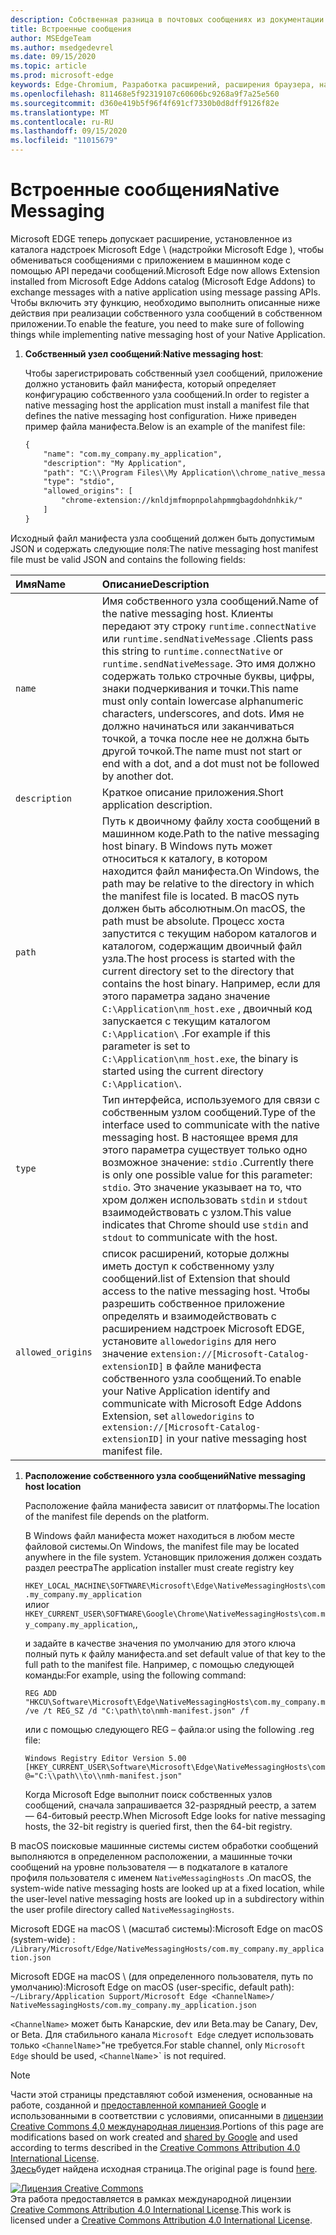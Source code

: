 ```yaml
---
description: Собственная разница в почтовых сообщениях из документации Chrome
title: Встроенные сообщения
author: MSEdgeTeam
ms.author: msedgedevrel
ms.date: 09/15/2020
ms.topic: article
ms.prod: microsoft-edge
keywords: Edge-Chromium, Разработка расширений, расширения браузера, надстройки, центр партнера, разработчик
ms.openlocfilehash: 811468e5f92319107c60606bc9268a9f7a25e560
ms.sourcegitcommit: d360e419b5f96f4f691cf7330b0d8dff9126f82e
ms.translationtype: MT
ms.contentlocale: ru-RU
ms.lasthandoff: 09/15/2020
ms.locfileid: "11015679"
---
```

# <span data-ttu-id="79ab1-104">Встроенные сообщения</span><span class="sxs-lookup"><span data-stu-id="79ab1-104">Native Messaging</span></span>  

<span data-ttu-id="79ab1-105">Microsoft EDGE теперь допускает расширение, установленное из каталога надстроек Microsoft Edge \ (надстройки Microsoft Edge \), чтобы обмениваться сообщениями с приложением в машинном коде с помощью API передачи сообщений.</span><span class="sxs-lookup"><span data-stu-id="79ab1-105">Microsoft Edge now allows Extension installed from Microsoft Edge Addons catalog \(Microsoft Edge Addons\) to exchange messages with a native application using message passing APIs.</span></span>  <span data-ttu-id="79ab1-106">Чтобы включить эту функцию, необходимо выполнить описанные ниже действия при реализации собственного узла сообщений в собственном приложении.</span><span class="sxs-lookup"><span data-stu-id="79ab1-106">To enable the feature, you need to make sure of following things while implementing native messaging host of your Native Application.</span></span>  

<!--
 > [!NOTE]
> Native messaging is currently not supported on macOS and Linux version of Microsoft Edge.  This feature support is planned to be implemented soon.  -->  

1.  <span data-ttu-id="79ab1-107">**Собственный узел сообщений**:</span><span class="sxs-lookup"><span data-stu-id="79ab1-107">**Native messaging host**:</span></span>  
    
    <span data-ttu-id="79ab1-108">Чтобы зарегистрировать собственный узел сообщений, приложение должно установить файл манифеста, который определяет конфигурацию собственного узла сообщений.</span><span class="sxs-lookup"><span data-stu-id="79ab1-108">In order to register a native messaging host the application must install a manifest file that defines the native messaging host configuration.</span></span>  <span data-ttu-id="79ab1-109">Ниже приведен пример файла манифеста.</span><span class="sxs-lookup"><span data-stu-id="79ab1-109">Below is an example of the manifest file:</span></span>  
    
    ```xml
    {
        "name": "com.my_company.my_application",
        "description": "My Application",
        "path": "C:\\Program Files\\My Application\\chrome_native_messaging_host.exe",
        "type": "stdio",
        "allowed_origins": [
            "chrome-extension://knldjmfmopnpolahpmmgbagdohdnhkik/"
        ]
    }
    ```  
    
<span data-ttu-id="79ab1-110">Исходный файл манифеста узла сообщений должен быть допустимым JSON и содержать следующие поля:</span><span class="sxs-lookup"><span data-stu-id="79ab1-110">The native messaging host manifest file must be valid JSON and contains the following fields:</span></span>  

| <span data-ttu-id="79ab1-111">Имя</span><span class="sxs-lookup"><span data-stu-id="79ab1-111">Name</span></span> | <span data-ttu-id="79ab1-112">Описание</span><span class="sxs-lookup"><span data-stu-id="79ab1-112">Description</span></span> |  
|:--- |:--- |  
| `name` | <span data-ttu-id="79ab1-113">Имя собственного узла сообщений.</span><span class="sxs-lookup"><span data-stu-id="79ab1-113">Name of the native messaging host.</span></span> <span data-ttu-id="79ab1-114">Клиенты передают эту строку `runtime.connectNative` или `runtime.sendNativeMessage` .</span><span class="sxs-lookup"><span data-stu-id="79ab1-114">Clients pass this string to `runtime.connectNative` or `runtime.sendNativeMessage`.</span></span>  <span data-ttu-id="79ab1-115">Это имя должно содержать только строчные буквы, цифры, знаки подчеркивания и точки.</span><span class="sxs-lookup"><span data-stu-id="79ab1-115">This name must only contain lowercase alphanumeric characters, underscores, and dots.</span></span>  <span data-ttu-id="79ab1-116">Имя не должно начинаться или заканчиваться точкой, а точка после нее не должна быть другой точкой.</span><span class="sxs-lookup"><span data-stu-id="79ab1-116">The name must not start or end with a dot, and a dot must not be followed by another dot.</span></span> |  
| `description` | <span data-ttu-id="79ab1-117">Краткое описание приложения.</span><span class="sxs-lookup"><span data-stu-id="79ab1-117">Short application description.</span></span> |  
| `path` | <span data-ttu-id="79ab1-118">Путь к двоичному файлу хоста сообщений в машинном коде.</span><span class="sxs-lookup"><span data-stu-id="79ab1-118">Path to the native messaging host binary.</span></span>  <span data-ttu-id="79ab1-119">В Windows путь может относиться к каталогу, в котором находится файл манифеста.</span><span class="sxs-lookup"><span data-stu-id="79ab1-119">On Windows, the path may be relative to the directory in which the manifest file is located.</span></span>  <span data-ttu-id="79ab1-120">В macOS путь должен быть абсолютным.</span><span class="sxs-lookup"><span data-stu-id="79ab1-120">On macOS, the path must be absolute.</span></span>  <span data-ttu-id="79ab1-121">Процесс хоста запустится с текущим набором каталогов и каталогом, содержащим двоичный файл узла.</span><span class="sxs-lookup"><span data-stu-id="79ab1-121">The host process is started with the current directory set to the directory that contains the host binary.</span></span> <span data-ttu-id="79ab1-122">Например, если для этого параметра задано значение `C:\Application\nm_host.exe` , двоичный код запускается с текущим каталогом `C:\Application\` .</span><span class="sxs-lookup"><span data-stu-id="79ab1-122">For example if this parameter is set to `C:\Application\nm_host.exe`, the binary is started using the current directory `C:\Application\`.</span></span> |  
| `type` | <span data-ttu-id="79ab1-123">Тип интерфейса, используемого для связи с собственным узлом сообщений.</span><span class="sxs-lookup"><span data-stu-id="79ab1-123">Type of the interface used to communicate with the native messaging host.</span></span>  <span data-ttu-id="79ab1-124">В настоящее время для этого параметра существует только одно возможное значение: `stdio` .</span><span class="sxs-lookup"><span data-stu-id="79ab1-124">Currently there is only one possible value for this parameter: `stdio`.</span></span>  <span data-ttu-id="79ab1-125">Это значение указывает на то, что хром должен использовать `stdin` и `stdout` взаимодействовать с узлом.</span><span class="sxs-lookup"><span data-stu-id="79ab1-125">This value indicates that Chrome should use `stdin` and `stdout` to communicate with the host.</span></span> |  
| `allowed_origins` |  <span data-ttu-id="79ab1-126">список расширений, которые должны иметь доступ к собственному узлу сообщений.</span><span class="sxs-lookup"><span data-stu-id="79ab1-126">list of Extension that should access to the native messaging host.</span></span>  <span data-ttu-id="79ab1-127">Чтобы разрешить собственное приложение определять и взаимодействовать с расширением надстроек Microsoft EDGE, установите `allowedorigins` для него значение `extension://[Microsoft-Catalog-extensionID]` в файле манифеста собственного узла сообщений.</span><span class="sxs-lookup"><span data-stu-id="79ab1-127">To enable your Native Application identify and communicate with Microsoft Edge Addons Extension, set `allowedorigins` to `extension://[Microsoft-Catalog-extensionID]` in your native messaging host manifest file.</span></span> |  

1.  **<span data-ttu-id="79ab1-128">Расположение собственного узла сообщений</span><span class="sxs-lookup"><span data-stu-id="79ab1-128">Native messaging host location</span></span>**  
    
    <span data-ttu-id="79ab1-129">Расположение файла манифеста зависит от платформы.</span><span class="sxs-lookup"><span data-stu-id="79ab1-129">The location of the manifest file depends on the platform.</span></span>  
    
    <span data-ttu-id="79ab1-130">В Windows файл манифеста может находиться в любом месте файловой системы.</span><span class="sxs-lookup"><span data-stu-id="79ab1-130">On Windows, the manifest file may be located anywhere in the file system.</span></span>  <span data-ttu-id="79ab1-131">Установщик приложения должен создать раздел реестра</span><span class="sxs-lookup"><span data-stu-id="79ab1-131">The application installer must create registry key</span></span>  
    
    `HKEY_LOCAL_MACHINE\SOFTWARE\Microsoft\Edge\NativeMessagingHosts\com.my_company.my_application`  
    <span data-ttu-id="79ab1-132">или</span><span class="sxs-lookup"><span data-stu-id="79ab1-132">or</span></span>  
    `HKEY_CURRENT_USER\SOFTWARE\Google\Chrome\NativeMessagingHosts\com.my_company.my_application`<span data-ttu-id="79ab1-133">,</span><span class="sxs-lookup"><span data-stu-id="79ab1-133">,</span></span>  
    
    <span data-ttu-id="79ab1-134">и задайте в качестве значения по умолчанию для этого ключа полный путь к файлу манифеста.</span><span class="sxs-lookup"><span data-stu-id="79ab1-134">and set default value of that key to the full path to the manifest file.</span></span>  <span data-ttu-id="79ab1-135">Например, с помощью следующей команды:</span><span class="sxs-lookup"><span data-stu-id="79ab1-135">For example, using the following command:</span></span>  
    
    ```shell
    REG ADD "HKCU\Software\Microsoft\Edge\NativeMessagingHosts\com.my_company.my_application" /ve /t REG_SZ /d "C:\path\to\nmh-manifest.json" /f
    ```  
    
    <span data-ttu-id="79ab1-136">или с помощью следующего REG – файла:</span><span class="sxs-lookup"><span data-stu-id="79ab1-136">or using the following .reg file:</span></span>  
    
    ```shell
    Windows Registry Editor Version 5.00
    [HKEY_CURRENT_USER\Software\Microsoft\Edge\NativeMessagingHosts\com.my_company.my_application]
    @="C:\\path\\to\\nmh-manifest.json"
    ```  
    
    <span data-ttu-id="79ab1-137">Когда Microsoft Edge выполнит поиск собственных узлов сообщений, сначала запрашивается 32-разрядный реестр, а затем — 64-битовый реестр.</span><span class="sxs-lookup"><span data-stu-id="79ab1-137">When Microsoft Edge looks for native messaging hosts, the 32-bit registry is queried first, then the 64-bit registry.</span></span>  

<span data-ttu-id="79ab1-138">В macOS поисковые машинные системы систем обработки сообщений выполняются в определенном расположении, а машинные точки сообщений на уровне пользователя — в подкаталоге в каталоге профиля пользователя с именем `NativeMessagingHosts` .</span><span class="sxs-lookup"><span data-stu-id="79ab1-138">On macOS, the system-wide native messaging hosts are looked up at a fixed location, while the user-level native messaging hosts are looked up in a subdirectory within the user profile directory called `NativeMessagingHosts`.</span></span>  

<span data-ttu-id="79ab1-139">Microsoft EDGE на macOS \ (масштаб системы):</span><span class="sxs-lookup"><span data-stu-id="79ab1-139">Microsoft Edge on macOS \(system-wide\) :</span></span>  
`/Library/Microsoft/Edge/NativeMessagingHosts/com.my_company.my_application.json`  

<span data-ttu-id="79ab1-140">Microsoft EDGE на macOS \ (для определенного пользователя, путь по умолчанию):</span><span class="sxs-lookup"><span data-stu-id="79ab1-140">Microsoft Edge on macOS \(user-specific, default path\):</span></span>  
`~/Library/Application Support/Microsoft Edge <ChannelName>/ NativeMessagingHosts/com.my_company.my_application.json`  

`<ChannelName>` <span data-ttu-id="79ab1-141">может быть Канарские, dev или Beta.</span><span class="sxs-lookup"><span data-stu-id="79ab1-141">may be Canary, Dev, or Beta.</span></span> <span data-ttu-id="79ab1-142">Для стабильного канала `Microsoft Edge` следует использовать только `<ChannelName`>"не требуется.</span><span class="sxs-lookup"><span data-stu-id="79ab1-142">For stable channel, only `Microsoft Edge` should be used, `<ChannelName`>\` is not required.</span></span>

<!-- image links -->  

<!-- links -->  

> [!NOTE]
> <span data-ttu-id="79ab1-143">Части этой страницы представляют собой изменения, основанные на работе, созданной и [предоставленной компанией Google][GoogleSitePolicies] и использованными в соответствии с условиями, описанными в [лицензии Creative Commons 4,0 международная лицензия][CCA4IL].</span><span class="sxs-lookup"><span data-stu-id="79ab1-143">Portions of this page are modifications based on work created and [shared by Google][GoogleSitePolicies] and used according to terms described in the [Creative Commons Attribution 4.0 International License][CCA4IL].</span></span>  
> <span data-ttu-id="79ab1-144">[Здесь](https://developer.chrome.com/extensions/nativeMessaging)будет найдена исходная страница.</span><span class="sxs-lookup"><span data-stu-id="79ab1-144">The original page is found [here](https://developer.chrome.com/extensions/nativeMessaging).</span></span>  

[![Лицензия Creative Commons][CCby4Image]][CCA4IL]  
<span data-ttu-id="79ab1-146">Эта работа предоставляется в рамках международной лицензии [Creative Commons Attribution 4.0 International License][CCA4IL].</span><span class="sxs-lookup"><span data-stu-id="79ab1-146">This work is licensed under a [Creative Commons Attribution 4.0 International License][CCA4IL].</span></span>  

[CCA4IL]: https://creativecommons.org/licenses/by/4.0  
[CCby4Image]: https://i.creativecommons.org/l/by/4.0/88x31.png  
[GoogleSitePolicies]: https://developers.google.com/terms/site-policies
